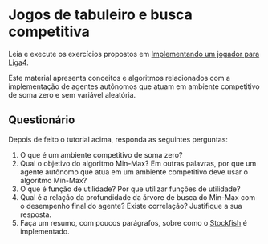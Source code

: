 # Jogos de tabuleiro e busca competitiva

Leia e execute os exercícios propostos em [Implementando um jogador para Liga4](http://fbarth.net.br/Connect4-Python/).

Este material apresenta conceitos e algoritmos relacionados com a implementação de agentes autônomos que atuam em ambiente competitivo de soma zero e sem variável aleatória. 

## Questionário

Depois de feito o tutorial acima, responda as seguintes perguntas: 

1. O que é um ambiente competitivo de soma zero?
1. Qual o objetivo do algoritmo Min-Max? Em outras palavras, por que um agente autônomo que atua em um ambiente competitivo deve usar o algoritmo Min-Max?
1. O que é função de utilidade? Por que utilizar funções de utilidade? 
1. Qual é a relação da profundidade da árvore de busca do Min-Max com o desempenho final do agente? Existe correlação? Justifique a sua resposta. 
1. Faça um resumo, com poucos parágrafos, sobre como o [Stockfish](https://stockfishchess.org/) é implementado.

<!--
Entregue este questionário respondido, via [blackboard](https://insper.blackboard.com/webapps/assignment/uploadAssignment?content_id=_1138106_1&course_id=_42090_1), até o início da próxima aula (10/04/2023). 
-->

